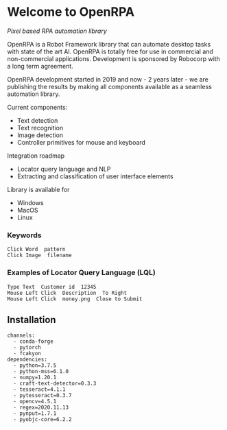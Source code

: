 # Welcome to OpenRPA

_Pixel based RPA automation library_

OpenRPA is a Robot Framework library that can automate desktop
tasks with state of the art AI. OpenRPA is totally free for use in
commercial and non-commercial applications. Development is sponsored 
by Robocorp with a long term agreement.

OpenRPA development started in 2019 and now - 2 years later - we are
publishing the results by making all components available as a seamless
automation library.

Current components:

- Text detection
- Text recognition
- Image detection
- Controller primitives for mouse and keyboard

Integration roadmap

- Locator query language and NLP
- Extracting and classification of user interface elements

Library is available for

- Windows
- MacOS
- Linux

### Keywords

```
Click Word  pattern
Click Image  filename
```

### Examples of Locator Query Language (LQL)

```
Type Text  Customer id  12345
Mouse Left Click  Description  To Right
Mouse Left Click  money.png  Close to Submit
```

## Installation

```
channels:
  - conda-forge
  - pytorch
  - fcakyon
dependencies:
  - python=3.7.5
  - python-mss=6.1.0
  - numpy=1.20.1
  - craft-text-detector=0.3.3
  - tesseract=4.1.1
  - pytesseract=0.3.7
  - opencv=4.5.1
  - regex=2020.11.13
  - pynput=1.7.1
  - pyobjc-core=6.2.2
```
